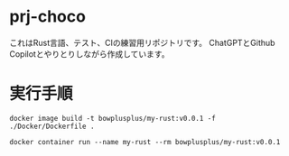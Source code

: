 # prj-choco  
これはRust言語、テスト、CIの練習用リポジトリです。
ChatGPTとGithub Copilotとやりとりしながら作成しています。

# 実行手順
```
docker image build -t bowplusplus/my-rust:v0.0.1 -f ./Docker/Dockerfile .
```

```
docker container run --name my-rust --rm bowplusplus/my-rust:v0.0.1
```